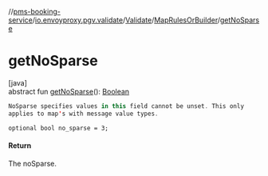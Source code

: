 //[pms-booking-service](../../../../index.md)/[io.envoyproxy.pgv.validate](../../index.md)/[Validate](../index.md)/[MapRulesOrBuilder](index.md)/[getNoSparse](get-no-sparse.md)

# getNoSparse

[java]\
abstract fun [getNoSparse](get-no-sparse.md)(): [Boolean](https://kotlinlang.org/api/core/kotlin-stdlib/kotlin/-boolean/index.html)

```kotlin
NoSparse specifies values in this field cannot be unset. This only
applies to map's with message value types.

```
`optional bool no_sparse = 3;`

#### Return

The noSparse.